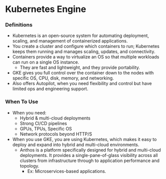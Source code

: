 # Kubernetes Engine

### Definitions
* Kubernetes is an open-source system for automating deployment, scaling, and management of containerized applications.
* You create a cluster and configure which containers to run; Kubernetes keeps them running and manages scaling, updates, and connectivity.
* Containers provide a way to virtualize an OS so that multiple workloads can run on a single OS instance. 
    * They are fast and lightweight, and they provide portability. 
* GKE gives you full control over the container down to the nodes with specific OS, CPU, disk, memory, and networking. 
* Also offers Autopilot, when you need flexibility and control but have limited ops and engineering support.

### When To Use
* When you need:
    * Hybrid & multi-cloud deployments
    * Strong CI/CD pipelines
    * GPUs, TPUs, Specific OS
    * Network protocols beyond HTTP/S
* When you use GKE, you are using Kubernetes, which makes it easy to deploy and expand into hybrid and multi-cloud environments.
    * Anthos is a platform specifically designed for hybrid and multi-cloud deployments. It provides a single-pane-of-glass visibility across all clusters from infrastructure through to application performance and topology. 
        * Ex: Microservices-based applications.

